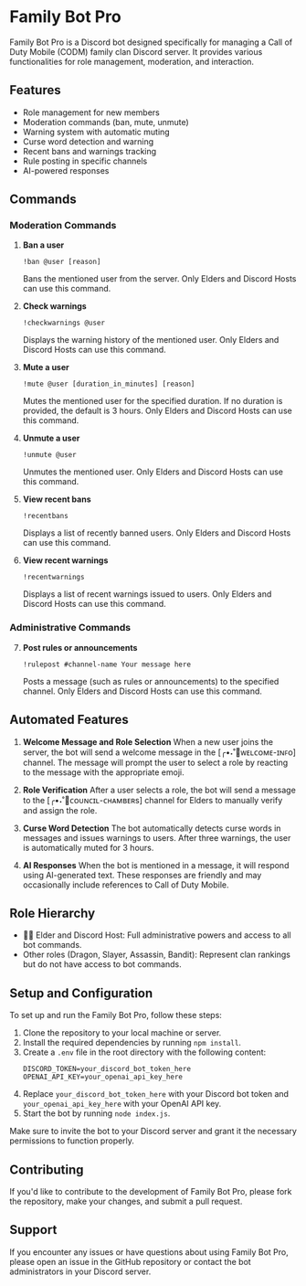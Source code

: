 # Family Bot Pro

Family Bot Pro is a Discord bot designed specifically for managing a Call of Duty Mobile (CODM) family clan Discord server. It provides various functionalities for role management, moderation, and interaction.

## Features

- Role management for new members
- Moderation commands (ban, mute, unmute)
- Warning system with automatic muting
- Curse word detection and warning
- Recent bans and warnings tracking
- Rule posting in specific channels
- AI-powered responses

## Commands

### Moderation Commands

1. **Ban a user**

   ```
   !ban @user [reason]
   ```

   Bans the mentioned user from the server. Only Elders and Discord Hosts can use this command.

2. **Check warnings**

   ```
   !checkwarnings @user
   ```

   Displays the warning history of the mentioned user. Only Elders and Discord Hosts can use this command.

3. **Mute a user**

   ```
   !mute @user [duration_in_minutes] [reason]
   ```

   Mutes the mentioned user for the specified duration. If no duration is provided, the default is 3 hours. Only Elders and Discord Hosts can use this command.

4. **Unmute a user**

   ```
   !unmute @user
   ```

   Unmutes the mentioned user. Only Elders and Discord Hosts can use this command.

5. **View recent bans**

   ```
   !recentbans
   ```

   Displays a list of recently banned users. Only Elders and Discord Hosts can use this command.

6. **View recent warnings**
   ```
   !recentwarnings
   ```
   Displays a list of recent warnings issued to users. Only Elders and Discord Hosts can use this command.

### Administrative Commands

7. **Post rules or announcements**
   ```
   !rulepost #channel-name Your message here
   ```
   Posts a message (such as rules or announcements) to the specified channel. Only Elders and Discord Hosts can use this command.

## Automated Features

1. **Welcome Message and Role Selection**
   When a new user joins the server, the bot will send a welcome message in the [╭•˖˚🎉ᴡᴇʟᴄᴏᴍᴇ-ɪɴꜰᴏ] channel. The message will prompt the user to select a role by reacting to the message with the appropriate emoji.

2. **Role Verification**
   After a user selects a role, the bot will send a message to the [╭•˖˚🏰ᴄᴏᴜɴᴄɪʟ-ᴄʜᴀᴍʙᴇʀs] channel for Elders to manually verify and assign the role.

3. **Curse Word Detection**
   The bot automatically detects curse words in messages and issues warnings to users. After three warnings, the user is automatically muted for 3 hours.

4. **AI Responses**
   When the bot is mentioned in a message, it will respond using AI-generated text. These responses are friendly and may occasionally include references to Call of Duty Mobile.

## Role Hierarchy

- 👑🌟 Elder and Discord Host: Full administrative powers and access to all bot commands.
- Other roles (Dragon, Slayer, Assassin, Bandit): Represent clan rankings but do not have access to bot commands.

## Setup and Configuration

To set up and run the Family Bot Pro, follow these steps:

1. Clone the repository to your local machine or server.
2. Install the required dependencies by running `npm install`.
3. Create a `.env` file in the root directory with the following content:
   ```
   DISCORD_TOKEN=your_discord_bot_token_here
   OPENAI_API_KEY=your_openai_api_key_here
   ```
4. Replace `your_discord_bot_token_here` with your Discord bot token and `your_openai_api_key_here` with your OpenAI API key.
5. Start the bot by running `node index.js`.

Make sure to invite the bot to your Discord server and grant it the necessary permissions to function properly.

## Contributing

If you'd like to contribute to the development of Family Bot Pro, please fork the repository, make your changes, and submit a pull request.

## Support

If you encounter any issues or have questions about using Family Bot Pro, please open an issue in the GitHub repository or contact the bot administrators in your Discord server.
